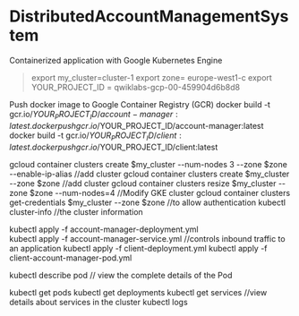 # DistributedAccountManagementSystem
Containerized application with Google Kubernetes Engine



 > export my_cluster=cluster-1
 > export zone= europe-west1-c
 > export YOUR_PROJECT_ID = qwiklabs-gcp-00-459904d6b8d8

 Push docker image to Google Container Registry (GCR)
 docker build -t gcr.io/$YOUR_PROJECT_ID/account-manager:latest .
 docker push gcr.io/$YOUR_PROJECT_ID/account-manager:latest
 docker build -t gcr.io/$YOUR_PROJECT_ID/client:latest .
 docker push gcr.io/$YOUR_PROJECT_ID/client:latest


 gcloud container clusters create $my_cluster --num-nodes 3 --zone $zone --enable-ip-alias //add cluster
 gcloud container clusters create $my_cluster --zone $zone   //add cluster
 gcloud container clusters resize $my_cluster --zone $zone --num-nodes=4 //Modify GKE cluster
 gcloud container clusters get-credentials $my_cluster --zone $zone  //to allow authentication
 kubectl cluster-info  //the cluster information

kubectl apply -f account-manager-deployment.yml     
kubectl apply -f account-manager-service.yml  //controls inbound traffic to an application
kubectl apply -f client-deployment.yml
kubectl apply -f client-account-manager-pod.yml


kubectl describe pod <podName> // view the complete details of the Pod



kubectl get pods
kubectl get deployments
kubectl get services  //view details about services in the cluster
kubectl logs <pod-name>


